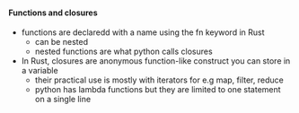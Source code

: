 #### Functions and closures
- functions are declaredd with a name using the fn keyword in Rust
  * can be nested
  * nested functions are what python calls closures 
- In Rust, closures are anonymous function-like construct you can store in a variable
  * their practical use is mostly with iterators for e.g map, filter, reduce
  * python has lambda functions but they are limited to one statement on a single line
